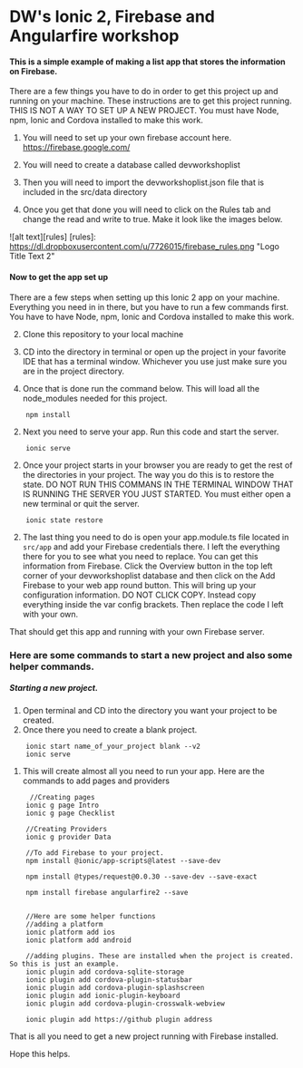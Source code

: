 # DW's Ionic 2, Firebase and Angularfire workshop

#### This is a simple example of making a list app that stores the information on Firebase.

There are a few things you have to do in order to get this project up and running on your machine. These instructions are to get this project running. THIS IS NOT A WAY TO SET UP A NEW PROJECT. You must have Node, npm, Ionic and Cordova installed to make this work. 

1. You will need to set up your own firebase account here. https://firebase.google.com/

2. You will need to create a database called devworkshoplist

3. Then you will need to import the devworkshoplist.json file that is included in the src/data directory

4. Once you get that done you will need to click on the Rules tab and change the read and write to true. Make it look like the images below. 

![alt text][rules]
[rules]: https://dl.dropboxusercontent.com/u/7726015/firebase_rules.png "Logo Title Text 2"



#### Now to get the app set up

There are a few steps when setting up this Ionic 2 app on your machine. Everything you need in in there, but you have to run a few commands first. You have to have Node, npm, Ionic and Cordova installed to make this work. 

2. Clone this repository to your local machine

2. CD into the directory in terminal or open up the project in your favorite IDE that has a terminal window. Whichever you use just make sure you are in the project directory.

2. Once that is done run the command below. This will load all the node_modules needed for this project.


``` 
    npm install 
```


2. Next you need to serve your app. Run this code and start the server. 


```
    ionic serve
```


2. Once your project starts in your browser you are ready to get the rest of the directories in your project. The way you do this is to restore the state. DO NOT RUN THIS COMMANS IN THE TERMINAL WINDOW THAT IS RUNNING THE SERVER YOU JUST STARTED.  You must either open a new terminal or quit the server.

 
 ```
     ionic state restore
 ```
 
 
2. The last thing you need to do is open your app.module.ts file located in `src/app` and add your Firebase credentials there. I left the everything there for you to see what you need to replace. You can get this information from Firebase. Click the Overview button in the top left corner of your devworkshoplist database and then click on the Add Firebase to your web app round button. This will bring up your configuration information. DO NOT CLICK COPY. Instead copy everything inside the var config brackets. Then replace the code I left with your own. 
  
That should get this app and running with your own Firebase server. 
  

### Here are some commands to start a new project and also some helper commands. 
##### Starting a new project. 
  
1. Open terminal and CD into the directory you want your project to be created. 
1. Once there you need to create a blank project. 
  
  ```
      ionic start name_of_your_project blank --v2
      ionic serve
 ```
      
1. This will create almost all you need to run your app. Here are the commands to add pages and providers
 
 ```
      //Creating pages
     ionic g page Intro
     ionic g page Checklist 
     
     //Creating Providers
     ionic g provider Data
     
     //To add Firebase to your project.
     npm install @ionic/app-scripts@latest --save-dev
     
     npm install @types/request@0.0.30 --save-dev --save-exact
     
     npm install firebase angularfire2 --save
 
 
     //Here are some helper functions
     //adding a platform
     ionic platform add ios
     ionic platform add android
     
     //adding plugins. These are installed when the project is created. So this is just an example. 
     ionic plugin add cordova-sqlite-storage
     ionic plugin add cordova-plugin-statusbar
     ionic plugin add cordova-plugin-splashscreen
     ionic plugin add ionic-plugin-keyboard
     ionic plugin add cordova-plugin-crosswalk-webview
     
     ionic plugin add https://github plugin address
```

That is all you need to get a new project running with Firebase installed. 

Hope this helps. 
